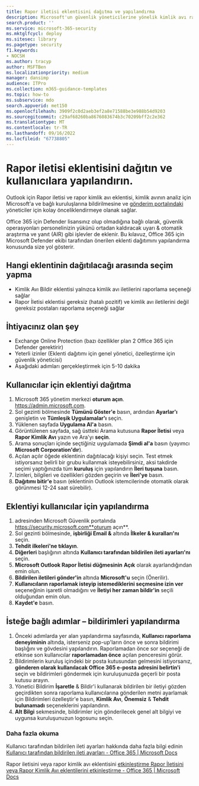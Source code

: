 ```yaml
---
title: Rapor iletisi eklentisini dağıtma ve yapılandırma
description: Microsoft'un güvenlik yöneticilerine yönelik kimlik avı raporlama eklentilerini dağıtma ve yapılandırma adımları.
search.product: ''
ms.service: microsoft-365-security
ms.mktglfcycl: deploy
ms.sitesec: library
ms.pagetype: security
f1.keywords:
- NOCSH
ms.author: tracyp
author: MSFTBen
ms.localizationpriority: medium
manager: dansimp
audience: ITPro
ms.collection: m365-guidance-templates
ms.topic: how-to
ms.subservice: mdo
search.appverid: met150
ms.openlocfilehash: 3909f2c0d2aeb3ef2a8e71588be3e988b54d9203
ms.sourcegitcommit: c29af68260ba8676083674b3c70209bff2c2e362
ms.translationtype: MT
ms.contentlocale: tr-TR
ms.lasthandoff: 09/16/2022
ms.locfileid: "67738805"
---
```

# <a name="deploy-and-configure-the-report-message-add-in-to-users"></a>Rapor iletisi eklentisini dağıtın ve kullanıcılara yapılandırın.

Outlook için Rapor iletisi ve rapor kimlik avı eklentisi, kimlik avının analiz için Microsoft'a ve bağlı kuruluşlarına bildirilmesine ve [gönderim portalındaki](https://security.microsoft.com/reportsubmission?viewid=user) yöneticiler için kolay önceliklendirmeye olanak sağlar. 

Office 365 için Defender lisansınız olup olmadığına bağlı olarak, güvenlik operasyonları personelinizin yükünü ortadan kaldıracak uyarı & otomatik araştırma ve yanıt (AIR) gibi işlevler de eklenir. Bu kılavuz, Office 365 için Microsoft Defender ekibi tarafından önerilen eklenti dağıtımını yapılandırma konusunda size yol gösterir.

## <a name="choose-between-which-add-in-to-deploy"></a>Hangi eklentinin dağıtılacağı arasında seçim yapma

- Kimlik Avı Bildir eklentisi yalnızca kimlik avı iletilerini raporlama seçeneği sağlar
- Rapor İletisi eklentisi gereksiz (hatalı pozitif) ve kimlik avı iletilerini değil gereksiz postaları raporlama seçeneği sağlar


## <a name="what-youll-need"></a>İhtiyacınız olan şey

-   Exchange Online Protection (bazı özellikler plan 2 Office 365 için Defender gerektirir)
-   Yeterli izinler (Eklenti dağıtımı için genel yönetici, özelleştirme için güvenlik yöneticisi)
- Aşağıdaki adımları gerçekleştirmek için 5-10 dakika

## <a name="deploy-the-add-in-for-users"></a>Kullanıcılar için eklentiyi dağıtma

1.  Microsoft 365 yönetim merkezi **oturum açın**.  https://admin.microsoft.com.
1.  Sol gezinti bölmesinde **Tümünü Göster'e** basın, ardından **Ayarlar'ı** genişletin ve **Tümleşik Uygulamalar'ı** seçin.
1.  Yüklenen sayfada **Uygulama Al'a** basın.
1.  Görüntülenen sayfada, sağ üstteki Arama kutusuna **Rapor İletisi** veya **Rapor Kimlik Avı** yazın ve Ara'yı **seçin**.
1.  Arama sonuçları içinde seçtiğiniz uygulamada **Şimdi al'a** basın (yayımcı **Microsoft Corporation'dır**).
1.  Açılan açılır öğede eklentinin dağıtılacağı kişiyi seçin. Test etmek istiyorsanız belirli bir grubu kullanmak isteyebilirsiniz, aksi takdirde seçimi yaptığınızda tüm **kuruluş** için yapılandırın **İleri tuşuna** basın.
1.  İzinleri, bilgileri ve özellikleri gözden geçirin ve **İleri'ye** basın.
1.  **Dağıtımı bitir'e** basın (eklentinin Outlook istemcilerinde otomatik olarak görünmesi 12-24 saat sürebilir).

## <a name="configure-the-add-in-for-users"></a>Eklentiyi kullanıcılar için yapılandırma
1.  adresinden Microsoft Güvenlik portalında https://security.microsoft.com**oturum açın**.
2.  Sol gezinti bölmesinde, **işbirliği Email &** altında **İlkeler & kuralları'nı** seçin.
3.  **Tehdit ilkeleri'ne tıklayın**.
4.  **Diğerleri** başlığının altında **Kullanıcı tarafından bildirilen ileti ayarları'nı** seçin.
5.  **Microsoft Outlook Rapor İletisi düğmesinin** **Açık** olarak ayarlandığından emin olun.
6.  **Bildirilen iletileri gönder'in** altında **Microsoft'u** seçin (Önerilir).
7.  **Kullanıcıların raporlamak isteyip istemediklerini seçmesine izin ver** seçeneğinin işaretli olmadığını ve **İletiyi her zaman bildir'in** seçili olduğundan emin olun.
8.  **Kaydet'e** basın.

## <a name="optional-steps--configure-notifications"></a>İsteğe bağlı adımlar – bildirimleri yapılandırma

1.  Önceki adımlarda yer alan yapılandırma sayfasında, **Kullanıcı raporlama deneyiminin** altında, isterseniz pop-up'ların önce ve sonra bildirimi başlığını ve gövdesini yapılandırın. Raporlamadan önce sor seçeneği de etkinse son kullanıcılar **raporlamadan önce** açılan penceresini görür.
2.  Bildirimlerin kuruluş içindeki bir posta kutusundan gelmesini istiyorsanız, **gönderen olarak kullanılacak Office 365 e-posta adresini belirtin'i** seçin ve bildirimleri göndermek için kuruluşunuzda geçerli bir posta kutusu arayın.
3.  Yönetici Bildirim **İşaretle** & Bildir'i kullanarak bildirilen bir iletiyi gözden geçirdikten sonra raporlama kullanıcılarına gönderilen metni ayarlamak için Bildirimleri özelleştir'e basın, **Kimlik Avı**, **Önemsiz** & **Tehdit bulunamadı** seçeneklerini yapılandırın.
4.  **Alt Bilgi** sekmesinde, bildirimler için gönderilecek genel alt bilgiyi ve uygunsa kuruluşunuzun logosunu seçin.


### <a name="further-reading"></a>Daha fazla okuma
Kullanıcı tarafından bildirilen ileti ayarları hakkında daha fazla bilgi edinin [Kullanıcı tarafından bildirilen ileti ayarları - Office 365 | Microsoft Docs](../user-submission.md)

Rapor iletisini veya rapor kimlik avı eklentisini [etkinleştirme Rapor İletisini veya Rapor Kimlik Avı eklentilerini etkinleştirme - Office 365 | Microsoft Docs](../enable-the-report-message-add-in.md)
